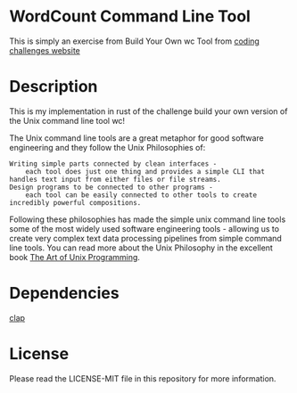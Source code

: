 # WordCount Command Line Tool

This is simply an exercise from Build Your Own wc Tool from
[coding challenges website](https://codingchallenges.fyi/challenges/challenge-wc/)

# Description

This is my implementation in rust of the challenge build your own version of the Unix command line tool wc!

The Unix command line tools are a great metaphor for good software engineering and they follow the Unix Philosophies of:

    Writing simple parts connected by clean interfaces -
        each tool does just one thing and provides a simple CLI that handles text input from either files or file streams.
    Design programs to be connected to other programs -
        each tool can be easily connected to other tools to create incredibly powerful compositions.

Following these philosophies has made the simple unix command line tools some of the most widely used software
engineering tools - allowing us to create very complex text data processing pipelines from simple command line tools.
You can read more about the Unix Philosophy in the excellent book
[The Art of Unix Programming](http://www.catb.org/~esr/writings/taoup/html/).


# Dependencies
 [clap](https://github.com/sharkdp/clap-rs)

# License
Please read the LICENSE-MIT file in this repository for more information.
